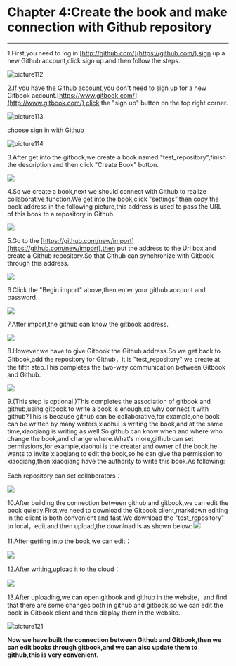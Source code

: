 # Chapter 4:Create the book and make connection with Github repository

---

1.First,you need to log in [http://github.com/](https://github.com/),sign up a new Github account,click sign up and then follow the steps.

![picture112](/assets/图片2.png)

2.If you have the Github account,you don't need to sign up for a  new Gitbook account.[https://www.gitbook.com/](http://www.gitbook.com/),click the "sign up" button on the top right corner.

![picture113](/assets/图片3.png)

choose sign in with Github

![picture114](/assets/图片4.png)

3.After get into the gitbook,we create a book named "test_repository",finish the description and then click "Create Book" button.

![](/assets/p5.png)
    
4.So we create a book,next we should connect with Github to realize collaborative function.We get into the book,click "settings",then copy the book address in the following picture,this address is used to pass the URL of this book to a repository in Github.

![](/assets/p6.png)

5.Go to the [https://github.com/new/import](https://github.com/new/import),then put the address to the Url box,and create a Github repository.So that Github can synchronize with Gitbook through this address.

![](/assets/p7.png)

6.Click the "Begin import" above,then enter your github account and password.

![](/assets/p8.png)

7.After import,the github can know the gitbook address.

![](/assets/p9.png)

8.However,we have to give Gitbook the Github address.So we get back to Gitbook,add the repository for Github，it is "test_repository" we create at the fifth step.This completes the two-way communication between Gitbook and Github.

![](/assets/p10.png)

9.(This step is optional )This completes the association of gitbook and github,using gitbook to write a book is enough,so why connect it with github?This is because github can be collaborative,for example,one book can be written by many writers,xiaohui is writing the book,and at the same time,xiaoqiang is writing as well.So github can know when and where who change the book,and change where.What's more,github can set permissions,for example,xiaohui is the creater and owner of the book,he wants to invite xiaoqiang to edit the book,so he can give the permission to xiaoqiang,then xiaoqiang have the authority to write this book.As following:

Each repository can set collaborators：

![](/assets/p11.png)

10.After building the connection between github and gitbook,we can edit the book quietly.First,we need to download the Gitbook client,markdown editing in the client is both convenient and fast.We  download the "test_repository" to local，edit and then upload,the download is as shown below:
![](/assets/p12.png)

11.After getting into the book,we can edit：

![](/assets/p13.png)

12.After writing,upload it to the cloud：

![](/assets/p14.png)

13.After uploading,we can open gitbook and github in the website，and find that there are some changes both in github and gitbook,so we can edit the book in Gitbook client and then display them in the website.

![picture121](/assets/图片11.png)

**Now we have built the connection between Github and Gitbook,then we can edit books through gitbook,and we can also update them to github,this is very convenient.**



